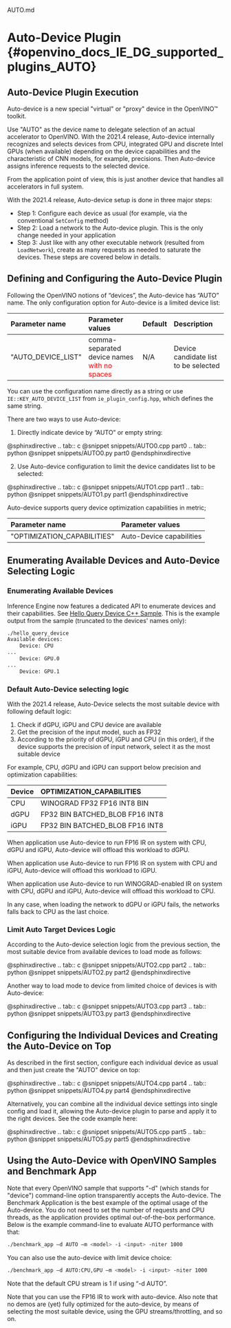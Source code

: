 AUTO.md

# Auto-Device Plugin {#openvino_docs_IE_DG_supported_plugins_AUTO}

## Auto-Device Plugin Execution

Auto-device is a new special "virtual" or "proxy" device in the OpenVINO™ toolkit. 

Use "AUTO" as the device name to delegate selection of an actual accelerator to OpenVINO. 
With the 2021.4 release, Auto-device internally recognizes and selects devices from CPU, 
integrated GPU and discrete Intel GPUs (when available) depending on the device capabilities and the characteristic of CNN models, 
for example, precisions. Then Auto-device assigns inference requests to the selected device.

From the application point of view, this is just another device that handles all accelerators in full system. 

With the 2021.4 release, Auto-device setup is done in three major steps:
* Step 1: Configure each device as usual (for example, via the conventional <code>SetConfig</code> method)
* Step 2: Load a network to the Auto-device plugin. This is the only change needed in your application
* Step 3: Just like with any other executable network (resulted from <code>LoadNetwork</code>), create as many requests as needed to saturate the devices. 
These steps are covered below in details.


## Defining and Configuring the Auto-Device Plugin
Following the OpenVINO notions of “devices”, the Auto-device has “AUTO” name. The only configuration option for Auto-device is a limited device list:

| Parameter name     | Parameter values      | Default            |             Description                                                      |
| :---               | :---                  | :---               |:-----------------------------------------------------------------------------|
| "AUTO_DEVICE_LIST" | comma-separated device names <span style="color:red">with no spaces</span>| N/A | Device candidate list to be selected    |

You can use the configuration name directly as a string or use <code>IE::KEY_AUTO_DEVICE_LIST</code> from <code>ie_plugin_config.hpp</code>,
which defines the same string.

There are two ways to use Auto-device:
1. Directly indicate device by “AUTO” or empty string:

@sphinxdirective
.. tab:: c
	@snippet snippets/AUTO0.cpp part0
.. tab:: python
	@snippet snippets/AUTO0.py part0
@endsphinxdirective

2. Use Auto-device configuration to limit the device candidates list to be selected:

@sphinxdirective
.. tab:: c
	@snippet snippets/AUTO1.cpp part1
.. tab:: python
	@snippet snippets/AUTO1.py part1
@endsphinxdirective


Auto-device supports query device optimization capabilities in metric;

| Parameter name                 | Parameter values         |
| :---                           | :---                     |
| "OPTIMIZATION_CAPABILITIES"    | Auto-Device capabilities |

## Enumerating Available Devices and Auto-Device Selecting Logic

### Enumerating Available Devices

Inference Engine now features a dedicated API to enumerate devices and their capabilities. 
See [Hello Query Device C++ Sample](../../../inference-engine/samples/hello_query_device/README.md).
This is the example output from the sample (truncated to the devices' names only):

```sh
./hello_query_device
Available devices: 
    Device: CPU
...
    Device: GPU.0
...
    Device: GPU.1
```

###	Default Auto-Device selecting logic

With the 2021.4 release, Auto-Device selects the most suitable device with following default logic:
1.	Check if dGPU, iGPU and CPU device are available
2.	Get the precision of the input model, such as FP32
3.	According to the priority of dGPU, iGPU and CPU (in this order), if the device supports the precision of input network, select it as the most suitable device

For example, CPU, dGPU and iGPU can support below precision and optimization capabilities:

| Device   | OPTIMIZATION_CAPABILITIES       |
| :---     | :---                            |
| CPU      | WINOGRAD FP32 FP16 INT8 BIN     |
| dGPU     | FP32 BIN BATCHED_BLOB FP16 INT8 |
| iGPU     | FP32 BIN BATCHED_BLOB FP16 INT8 |

When application use Auto-device to run FP16 IR on system with CPU, dGPU and iGPU, Auto-device will offload this workload to dGPU.

When application use Auto-device to run FP16 IR on system with CPU and iGPU, Auto-device will offload this workload to iGPU.

When application use Auto-device to run WINOGRAD-enabled IR on system with CPU, dGPU and iGPU, Auto-device will offload this workload to CPU.

In any case, when loading the network to dGPU or iGPU fails, the networks falls back to CPU as the last choice.

### Limit Auto Target Devices Logic

According to the Auto-device selection logic from the previous section, 
the most suitable device from available devices to load mode as follows:


@sphinxdirective
.. tab:: c
	@snippet snippets/AUTO2.cpp part2
.. tab:: python
	@snippet snippets/AUTO2.py part2
@endsphinxdirective

Another way to load mode to device from limited choice of devices is with Auto-device:

@sphinxdirective
.. tab:: c
	@snippet snippets/AUTO3.cpp part3
.. tab:: python
	@snippet snippets/AUTO3.py part3
@endsphinxdirective


## Configuring the Individual Devices and Creating the Auto-Device on Top

As described in the first section, configure each individual device as usual and then just create the "AUTO" device on top:


@sphinxdirective
.. tab:: c
	@snippet snippets/AUTO4.cpp part4
.. tab:: python
	@snippet snippets/AUTO4.py part4
@endsphinxdirective

Alternatively, you can combine all the individual device settings into single config and load it, 
allowing the Auto-device plugin to parse and apply it to the right devices. See the code example here:

@sphinxdirective
.. tab:: c
	@snippet snippets/AUTO5.cpp part5
.. tab:: python
	@snippet snippets/AUTO5.py part5
@endsphinxdirective

## Using the Auto-Device with OpenVINO Samples and Benchmark App

Note that every OpenVINO sample that supports "-d" (which stands for "device") command-line option transparently accepts the Auto-device. 
The Benchmark Application is the best example of the optimal usage of the Auto-device. 
You do not need to set the number of requests and CPU threads, as the application provides optimal out-of-the-box performance. 
Below is the example command-line to evaluate AUTO performance with that:

```sh
./benchmark_app –d AUTO –m <model> -i <input> -niter 1000
```
You can also use the auto-device with limit device choice:

```sh
./benchmark_app –d AUTO:CPU,GPU –m <model> -i <input> -niter 1000
```
Note that the default CPU stream is 1 if using “-d AUTO”.

Note that you can use the FP16 IR to work with auto-device.
Also note that no demos are (yet) fully optimized for the auto-device, by means of selecting the most suitable device, using the GPU streams/throttling, and so on.
